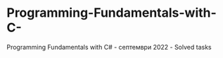 # Programming-Fundamentals-with-C-
Programming Fundamentals with C# - септември 2022 - Solved tasks
